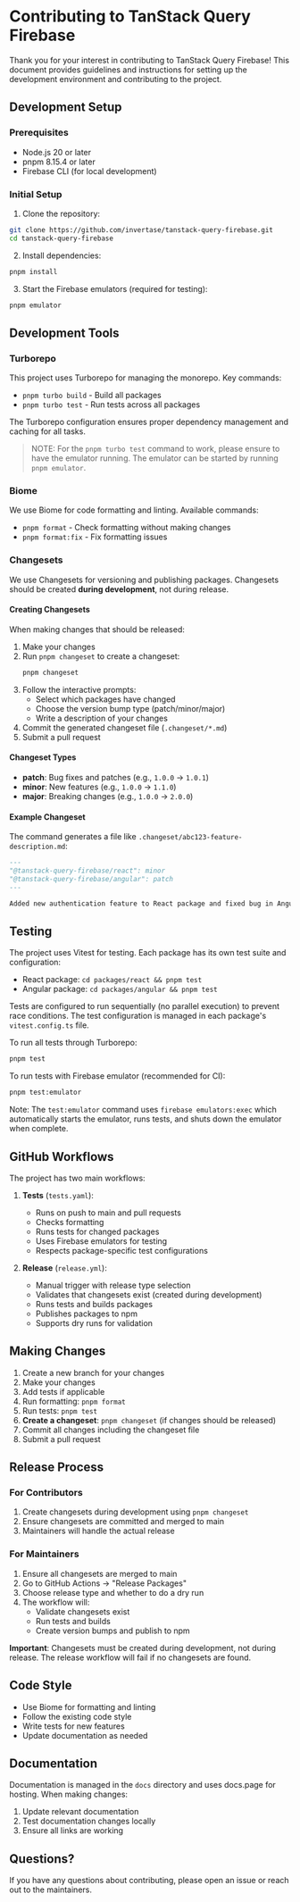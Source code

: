 # Contributing to TanStack Query Firebase

Thank you for your interest in contributing to TanStack Query Firebase! This document provides guidelines and instructions for setting up the development environment and contributing to the project.

## Development Setup

### Prerequisites

- Node.js 20 or later
- pnpm 8.15.4 or later
- Firebase CLI (for local development)

### Initial Setup

1. Clone the repository:
```bash
git clone https://github.com/invertase/tanstack-query-firebase.git
cd tanstack-query-firebase
```

2. Install dependencies:
```bash
pnpm install
```

3. Start the Firebase emulators (required for testing):
```bash
pnpm emulator
```

## Development Tools

### Turborepo

This project uses Turborepo for managing the monorepo. Key commands:

- `pnpm turbo build` - Build all packages
- `pnpm turbo test` - Run tests across all packages

The Turborepo configuration ensures proper dependency management and caching for all tasks.

> NOTE: For the `pnpm turbo test` command to work, please ensure to have the emulator running. The emulator can be started by running `pnpm emulator`.

### Biome

We use Biome for code formatting and linting. Available commands:

- `pnpm format` - Check formatting without making changes
- `pnpm format:fix` - Fix formatting issues

### Changesets

We use Changesets for versioning and publishing packages. Changesets should be created **during development**, not during release.

#### Creating Changesets

When making changes that should be released:

1. Make your changes
2. Run `pnpm changeset` to create a changeset:
   ```bash
   pnpm changeset
   ```
3. Follow the interactive prompts:
   - Select which packages have changed
   - Choose the version bump type (patch/minor/major)
   - Write a description of your changes
4. Commit the generated changeset file (`.changeset/*.md`)
5. Submit a pull request

#### Changeset Types

- **patch**: Bug fixes and patches (e.g., `1.0.0` → `1.0.1`)
- **minor**: New features (e.g., `1.0.0` → `1.1.0`)
- **major**: Breaking changes (e.g., `1.0.0` → `2.0.0`)

#### Example Changeset

The command generates a file like `.changeset/abc123-feature-description.md`:
```markdown
---
"@tanstack-query-firebase/react": minor
"@tanstack-query-firebase/angular": patch
---

Added new authentication feature to React package and fixed bug in Angular package.
```

## Testing

The project uses Vitest for testing. Each package has its own test suite and configuration:

- React package: `cd packages/react && pnpm test`
- Angular package: `cd packages/angular && pnpm test`

Tests are configured to run sequentially (no parallel execution) to prevent race conditions. The test configuration is managed in each package's `vitest.config.ts` file.

To run all tests through Turborepo:
```bash
pnpm test
```

To run tests with Firebase emulator (recommended for CI):
```bash
pnpm test:emulator
```

Note: The `test:emulator` command uses `firebase emulators:exec` which automatically starts the emulator, runs tests, and shuts down the emulator when complete.

## GitHub Workflows

The project has two main workflows:

1. **Tests** (`tests.yaml`):
   - Runs on push to main and pull requests
   - Checks formatting
   - Runs tests for changed packages
   - Uses Firebase emulators for testing
   - Respects package-specific test configurations

2. **Release** (`release.yml`):
   - Manual trigger with release type selection
   - Validates that changesets exist (created during development)
   - Runs tests and builds packages
   - Publishes packages to npm
   - Supports dry runs for validation

## Making Changes

1. Create a new branch for your changes
2. Make your changes
3. Add tests if applicable
4. Run formatting: `pnpm format`
5. Run tests: `pnpm test`
6. **Create a changeset**: `pnpm changeset` (if changes should be released)
7. Commit all changes including the changeset file
8. Submit a pull request

## Release Process

### For Contributors
1. Create changesets during development using `pnpm changeset`
2. Ensure changesets are committed and merged to main
3. Maintainers will handle the actual release

### For Maintainers
1. Ensure all changesets are merged to main
2. Go to GitHub Actions → "Release Packages"
3. Choose release type and whether to do a dry run
4. The workflow will:
   - Validate changesets exist
   - Run tests and builds
   - Create version bumps and publish to npm

**Important**: Changesets must be created during development, not during release. The release workflow will fail if no changesets are found.

## Code Style

- Use Biome for formatting and linting
- Follow the existing code style
- Write tests for new features
- Update documentation as needed

## Documentation

Documentation is managed in the `docs` directory and uses docs.page for hosting. When making changes:

1. Update relevant documentation
2. Test documentation changes locally
3. Ensure all links are working

## Questions?

If you have any questions about contributing, please open an issue or reach out to the maintainers. 